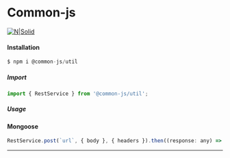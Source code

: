 # Common-js

[![N|Solid](https://video.oznoz.com/media/brands/property_logo/1421940829_S1_AlienMonkeys_logo.png)]()


#### Installation

```javascript
$ npm i @common-js/util
```


##### Import 
```javascript
import { RestService } from '@common-js/util';
```


##### Usage

#### Mongoose
```javascript
RestService.post(`url`, { body }, { headers }).then((response: any) => response).catch((error: any) => error)
```

----------
